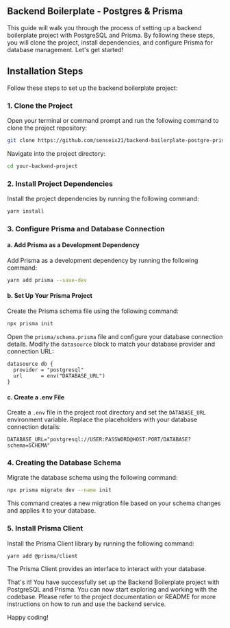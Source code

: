 ## Backend Boilerplate - Postgres & Prisma

This guide will walk you through the process of setting up a backend boilerplate project with PostgreSQL and Prisma. By following these steps, you will clone the project, install dependencies, and configure Prisma for database management. Let's get started!

## Installation Steps

Follow these steps to set up the backend boilerplate project:

### 1. Clone the Project

Open your terminal or command prompt and run the following command to clone the project repository:

```bash
git clone https://github.com/senseix21/backend-boilerplate-postgre-prisma your-backend-project
```

Navigate into the project directory:

```bash
cd your-backend-project
```

### 2. Install Project Dependencies

Install the project dependencies by running the following command:

```bash
yarn install
```

### 3. Configure Prisma and Database Connection

#### a. Add Prisma as a Development Dependency

Add Prisma as a development dependency by running the following command:

```bash
yarn add prisma --save-dev
```

#### b. Set Up Your Prisma Project

Create the Prisma schema file using the following command:

```bash
npx prisma init
```

Open the `prisma/schema.prisma` file and configure your database connection details. Modify the `datasource` block to match your database provider and connection URL:

```prisma
datasource db {
  provider = "postgresql"
  url      = env("DATABASE_URL")
}
```

#### c. Create a .env File

Create a `.env` file in the project root directory and set the `DATABASE_URL` environment variable. Replace the placeholders with your database connection details:

```dotenv
DATABASE_URL="postgresql://USER:PASSWORD@HOST:PORT/DATABASE?schema=SCHEMA"
```

### 4. Creating the Database Schema

Migrate the database schema using the following command:

```bash
npx prisma migrate dev --name init
```

This command creates a new migration file based on your schema changes and applies it to your database.

### 5. Install Prisma Client

Install the Prisma Client library by running the following command:

```bash
yarn add @prisma/client
```

The Prisma Client provides an interface to interact with your database.

That's it! You have successfully set up the Backend Boilerplate project with PostgreSQL and Prisma. You can now start exploring and working with the codebase. Please refer to the project documentation or README for more instructions on how to run and use the backend service.

Happy coding!
